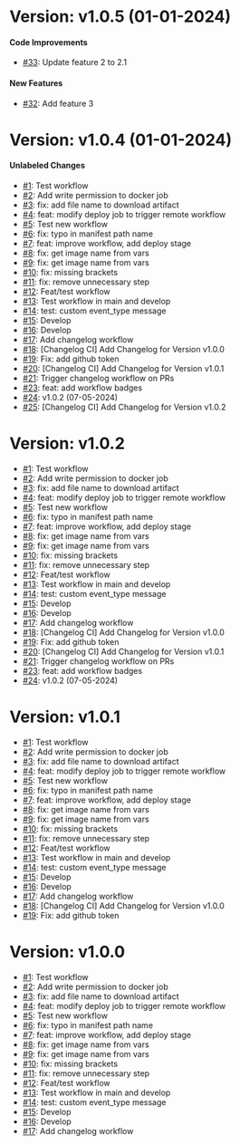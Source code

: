 # Version: v1.0.5 (01-01-2024)


#### Code Improvements

* [#33](https://github.com/rhrlima/axum-api/pull/33): Update feature 2 to 2.1

#### New Features

* [#32](https://github.com/rhrlima/axum-api/pull/32): Add feature 3


# Version: v1.0.4 (01-01-2024)


#### Unlabeled Changes

* [#1](https://github.com/rhrlima/axum-api/pull/1): Test workflow
* [#2](https://github.com/rhrlima/axum-api/pull/2): Add write permission to docker job
* [#3](https://github.com/rhrlima/axum-api/pull/3): fix: add file name to download artifact
* [#4](https://github.com/rhrlima/axum-api/pull/4): feat: modify deploy job to trigger remote workflow
* [#5](https://github.com/rhrlima/axum-api/pull/5): Test new workflow
* [#6](https://github.com/rhrlima/axum-api/pull/6): fix: typo in manifest path name
* [#7](https://github.com/rhrlima/axum-api/pull/7): feat: improve workflow, add deploy stage
* [#8](https://github.com/rhrlima/axum-api/pull/8): fix: get image name from vars
* [#9](https://github.com/rhrlima/axum-api/pull/9): fix: get image name from vars
* [#10](https://github.com/rhrlima/axum-api/pull/10): fix: missing brackets
* [#11](https://github.com/rhrlima/axum-api/pull/11): fix: remove unnecessary step
* [#12](https://github.com/rhrlima/axum-api/pull/12): Feat/test workflow
* [#13](https://github.com/rhrlima/axum-api/pull/13): Test workflow in main and develop
* [#14](https://github.com/rhrlima/axum-api/pull/14): test: custom event_type message
* [#15](https://github.com/rhrlima/axum-api/pull/15): Develop
* [#16](https://github.com/rhrlima/axum-api/pull/16): Develop
* [#17](https://github.com/rhrlima/axum-api/pull/17): Add changelog workflow
* [#18](https://github.com/rhrlima/axum-api/pull/18): [Changelog CI] Add Changelog for Version v1.0.0
* [#19](https://github.com/rhrlima/axum-api/pull/19): Fix: add github token
* [#20](https://github.com/rhrlima/axum-api/pull/20): [Changelog CI] Add Changelog for Version v1.0.1
* [#21](https://github.com/rhrlima/axum-api/pull/21): Trigger changelog workflow on PRs
* [#23](https://github.com/rhrlima/axum-api/pull/23): feat: add workflow badges
* [#24](https://github.com/rhrlima/axum-api/pull/24): v1.0.2 (07-05-2024)
* [#25](https://github.com/rhrlima/axum-api/pull/25): [Changelog CI] Add Changelog for Version v1.0.2


# Version: v1.0.2

* [#1](https://github.com/rhrlima/axum-api/pull/1): Test workflow
* [#2](https://github.com/rhrlima/axum-api/pull/2): Add write permission to docker job
* [#3](https://github.com/rhrlima/axum-api/pull/3): fix: add file name to download artifact
* [#4](https://github.com/rhrlima/axum-api/pull/4): feat: modify deploy job to trigger remote workflow
* [#5](https://github.com/rhrlima/axum-api/pull/5): Test new workflow
* [#6](https://github.com/rhrlima/axum-api/pull/6): fix: typo in manifest path name
* [#7](https://github.com/rhrlima/axum-api/pull/7): feat: improve workflow, add deploy stage
* [#8](https://github.com/rhrlima/axum-api/pull/8): fix: get image name from vars
* [#9](https://github.com/rhrlima/axum-api/pull/9): fix: get image name from vars
* [#10](https://github.com/rhrlima/axum-api/pull/10): fix: missing brackets
* [#11](https://github.com/rhrlima/axum-api/pull/11): fix: remove unnecessary step
* [#12](https://github.com/rhrlima/axum-api/pull/12): Feat/test workflow
* [#13](https://github.com/rhrlima/axum-api/pull/13): Test workflow in main and develop
* [#14](https://github.com/rhrlima/axum-api/pull/14): test: custom event_type message
* [#15](https://github.com/rhrlima/axum-api/pull/15): Develop
* [#16](https://github.com/rhrlima/axum-api/pull/16): Develop
* [#17](https://github.com/rhrlima/axum-api/pull/17): Add changelog workflow
* [#18](https://github.com/rhrlima/axum-api/pull/18): [Changelog CI] Add Changelog for Version v1.0.0
* [#19](https://github.com/rhrlima/axum-api/pull/19): Fix: add github token
* [#20](https://github.com/rhrlima/axum-api/pull/20): [Changelog CI] Add Changelog for Version v1.0.1
* [#21](https://github.com/rhrlima/axum-api/pull/21): Trigger changelog workflow on PRs
* [#23](https://github.com/rhrlima/axum-api/pull/23): feat: add workflow badges
* [#24](https://github.com/rhrlima/axum-api/pull/24): v1.0.2 (07-05-2024)


# Version: v1.0.1

* [#1](https://github.com/rhrlima/axum-api/pull/1): Test workflow
* [#2](https://github.com/rhrlima/axum-api/pull/2): Add write permission to docker job
* [#3](https://github.com/rhrlima/axum-api/pull/3): fix: add file name to download artifact
* [#4](https://github.com/rhrlima/axum-api/pull/4): feat: modify deploy job to trigger remote workflow
* [#5](https://github.com/rhrlima/axum-api/pull/5): Test new workflow
* [#6](https://github.com/rhrlima/axum-api/pull/6): fix: typo in manifest path name
* [#7](https://github.com/rhrlima/axum-api/pull/7): feat: improve workflow, add deploy stage
* [#8](https://github.com/rhrlima/axum-api/pull/8): fix: get image name from vars
* [#9](https://github.com/rhrlima/axum-api/pull/9): fix: get image name from vars
* [#10](https://github.com/rhrlima/axum-api/pull/10): fix: missing brackets
* [#11](https://github.com/rhrlima/axum-api/pull/11): fix: remove unnecessary step
* [#12](https://github.com/rhrlima/axum-api/pull/12): Feat/test workflow
* [#13](https://github.com/rhrlima/axum-api/pull/13): Test workflow in main and develop
* [#14](https://github.com/rhrlima/axum-api/pull/14): test: custom event_type message
* [#15](https://github.com/rhrlima/axum-api/pull/15): Develop
* [#16](https://github.com/rhrlima/axum-api/pull/16): Develop
* [#17](https://github.com/rhrlima/axum-api/pull/17): Add changelog workflow
* [#18](https://github.com/rhrlima/axum-api/pull/18): [Changelog CI] Add Changelog for Version v1.0.0
* [#19](https://github.com/rhrlima/axum-api/pull/19): Fix: add github token


# Version: v1.0.0

* [#1](https://github.com/rhrlima/axum-api/pull/1): Test workflow
* [#2](https://github.com/rhrlima/axum-api/pull/2): Add write permission to docker job
* [#3](https://github.com/rhrlima/axum-api/pull/3): fix: add file name to download artifact
* [#4](https://github.com/rhrlima/axum-api/pull/4): feat: modify deploy job to trigger remote workflow
* [#5](https://github.com/rhrlima/axum-api/pull/5): Test new workflow
* [#6](https://github.com/rhrlima/axum-api/pull/6): fix: typo in manifest path name
* [#7](https://github.com/rhrlima/axum-api/pull/7): feat: improve workflow, add deploy stage
* [#8](https://github.com/rhrlima/axum-api/pull/8): fix: get image name from vars
* [#9](https://github.com/rhrlima/axum-api/pull/9): fix: get image name from vars
* [#10](https://github.com/rhrlima/axum-api/pull/10): fix: missing brackets
* [#11](https://github.com/rhrlima/axum-api/pull/11): fix: remove unnecessary step
* [#12](https://github.com/rhrlima/axum-api/pull/12): Feat/test workflow
* [#13](https://github.com/rhrlima/axum-api/pull/13): Test workflow in main and develop
* [#14](https://github.com/rhrlima/axum-api/pull/14): test: custom event_type message
* [#15](https://github.com/rhrlima/axum-api/pull/15): Develop
* [#16](https://github.com/rhrlima/axum-api/pull/16): Develop
* [#17](https://github.com/rhrlima/axum-api/pull/17): Add changelog workflow
